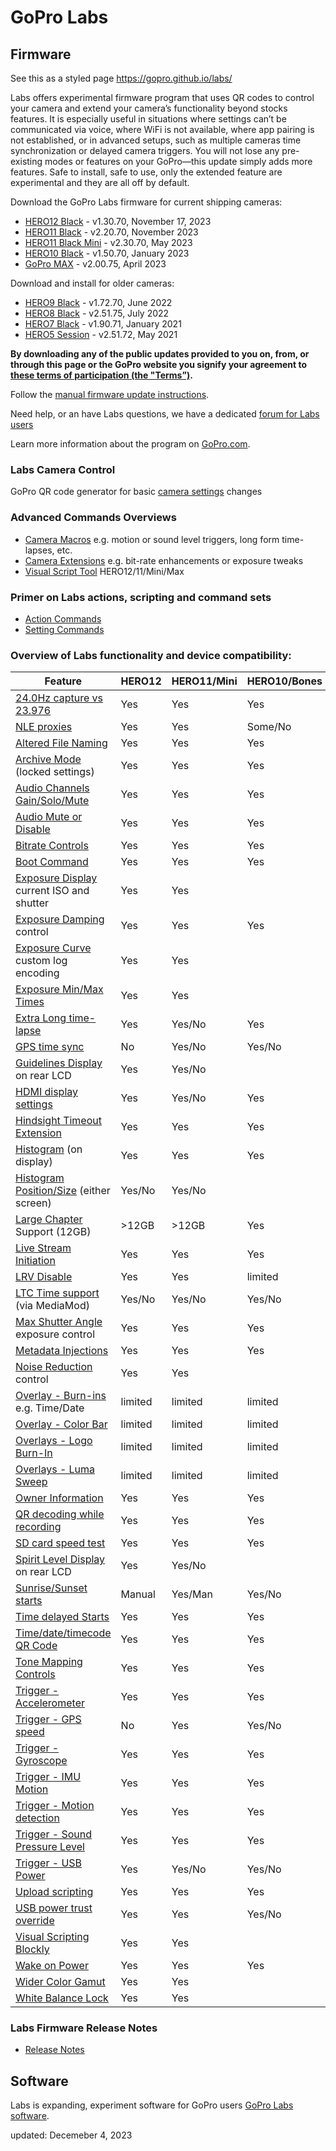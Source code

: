 # GoPro Labs

## Firmware

See this as a styled page https://gopro.github.io/labs/

Labs offers experimental firmware program that uses QR codes to control your camera and extend your camera’s functionality beyond stocks features. 
It is especially useful in situations where settings can’t be communicated via voice, where WiFi is not available, where app pairing is not established, 
or in advanced setups, such as multiple cameras time synchronization or delayed camera triggers. You will not lose any pre-existing modes or features on 
your GoPro—this update simply adds more features.  Safe to install, safe to use, only the extended feature are experimental and they are all off by default. 

Download the GoPro Labs firmware for current shipping cameras:
- [HERO12 Black](https://bit.ly/LABS_H12_1_30_70) - v1.30.70, November 17, 2023
- [HERO11 Black](https://bit.ly/LABS_H11_2_20_70) - v2.20.70, November 2023
- [HERO11 Black Mini](https://bit.ly/LABS_M11_2_30_70) - v2.30.70, May 2023
- [HERO10 Black](https://bit.ly/LABS_H10_1_50_70) - v1.50.70, January 2023
- [GoPro MAX](https://bit.ly/LABS_MAX_2_00_75) - v2.00.75, April 2023

Download and install for older cameras:
- [HERO9 Black](https://bit.ly/LABS_H9_1_72_70) - v1.72.70, June 2022
- [HERO8 Black](https://bit.ly/LABS_H8_2_51_75) - v2.51.75, July 2022
- [HERO7 Black](https://bit.ly/LABS_H7_1_90_71) - v1.90.71, January 2021
- [HERO5 Session](https://bit.ly/LABS_H5S_2_51_72) - v2.51.72, May 2021

**By downloading any of the public updates provided to you on, from, or through this page or the GoPro website you signify your agreement to [these terms of participation (the "Terms”)](https://gopro.com/content/dam/help/gopro-labs/Beta_Participation_Terms_and_Conditions.pdf).**

Follow the [manual firmware update instructions](docs/install).

Need help, or an have Labs questions, we have a dedicated [forum for Labs users](https://github.com/gopro/labs/discussions)

Learn more information about the program on [GoPro.com](https://gopro.com/info/gopro-labs).

### Labs Camera Control
 
GoPro QR code generator for basic [camera settings](https://gopro.github.io/labs/control/custom) changes

### Advanced Commands Overviews

- [Camera Macros](https://gopro.github.io/labs/control) e.g. motion or sound level triggers, long form time-lapses, etc.
- [Camera Extensions](https://gopro.github.io/labs/control/extensions) e.g. bit-rate enhancements or exposure tweaks
- [Visual Script Tool](https://gopro.github.io/labs/build/) HERO12/11/Mini/Max

### Primer on Labs actions, scripting and command sets

- [Action Commands](https://gopro.github.io/labs/control/actions)
- [Setting Commands](https://gopro.github.io/labs/control/settings)

### Overview of Labs functionality and device compatibility: 

| Feature                                                                            | HERO12 | HERO11/Mini | HERO10/Bones | HERO9 | HERO8 | HERO7 | MAX |
|------------------------------------------------------------------------------------|--------|-------------|--------------|-------|-------|-------|-----|
| [24.0Hz capture vs 23.976](https://gopro.github.io/labs/control/extensions)                 | Yes     | Yes     | Yes     |       |       |       |     |
| [NLE proxies](https://gopro.github.io/labs/control/proxies)                                 | Yes     | Yes     | Some/No |       |       |       |     |
| [Altered File Naming](https://gopro.github.io/labs/control/basename)                        | Yes     | Yes     | Yes     | Yes   | Yes   | Yes   | Yes |
| [Archive Mode](https://gopro.github.io/labs/control/archive) (locked settings)              | Yes     | Yes     | Yes     | Yes   | Yes   | Yes   | Yes |
| [Audio Channels Gain/Solo/Mute](https://gopro.github.io/labs/control/extensions)            | Yes     | Yes     | Yes     | Yes   |       |       |     |
| [Audio Mute or Disable](https://gopro.github.io/labs/control/extensions)                    | Yes     | Yes     | Yes     | Yes   |       |       |     |
| [Bitrate Controls](https://gopro.github.io/labs/control/extensions)                         | Yes     | Yes     | Yes     |       |       |       | Yes |
| [Boot Command](https://gopro.github.io/labs/control/extensions)                             | Yes     | Yes     | Yes     |       | Yes   |       |     |
| [Exposure Display](https://gopro.github.io/labs/control/extensions) current ISO and shutter | Yes     | Yes     |         |       |       |       |     |
| [Exposure Damping](https://gopro.github.io/labs/control/extensions) control                 | Yes     | Yes     | Yes     |       |       |       |     |
| [Exposure Curve](https://gopro.github.io/labs/control/extensions) custom log encoding       | Yes     | Yes     |         |       |       |       |     |
| [Exposure Min/Max Times](https://gopro.github.io/labs/control/extensions)                   | Yes     | Yes     |         |       |       |       |     |
| [Extra Long time-lapse](https://gopro.github.io/labs/control/longtimelapse)                 | Yes     | Yes/No  | Yes     | Yes   | Yes   | Yes   | Yes |
| [GPS time sync](https://gopro.github.io/labs/control/gpssync)                               | No      | Yes/No  | Yes/No  | Yes   |       |       |     |
| [Guidelines Display](https://gopro.github.io/labs/control/extensions) on rear LCD           | Yes     | Yes/No  |         |       |       |       |     |
| [HDMI display settings](https://gopro.github.io/labs/control/extensions)                    | Yes     | Yes/No  | Yes     | Yes   |       |       |     |
| [Hindsight Timeout Extension](https://gopro.github.io/labs/control/extensions)              | Yes     | Yes     | Yes     |       |       |       |     |
| [Histogram](https://gopro.github.io/labs/control/extensions) (on display)                   | Yes     | Yes     | Yes     | Yes   | Yes   |       |     |
| [Histogram Position/Size](https://gopro.github.io/labs/control/extensions) (either screen)  | Yes/No  | Yes/No  |         |       |       |       |     |
| [Large Chapter](https://gopro.github.io/labs/control/chapters) Support (12GB)               | >12GB   | >12GB   | Yes     | Yes   | Yes   |       | Yes |
| [Live Stream Initiation](https://gopro.github.io/labs/control/rtmp)                         | Yes     | Yes     | Yes     | Yes   | Yes   |       |     |
| [LRV Disable](https://gopro.github.io/labs/control/extensions)                              | Yes     | Yes     | limited |       |       |       |     |
| [LTC Time support](https://gopro.github.io/labs/control/ltc) (via MediaMod)                 | Yes/No  | Yes/No  | Yes/No  | Yes   |       |       |     |
| [Max Shutter Angle](https://gopro.github.io/labs/control/maxshut) exposure control          | Yes     | Yes     | Yes     | Yes   | Yes   | Yes   | Yes |
| [Metadata Injections](https://gopro.github.io/labs/control/extensions)                      | Yes     | Yes     | Yes     | Yes   | Yes   | Yes   | Yes |
| [Noise Reduction](https://gopro.github.io/labs/control/extensions) control                  | Yes     | Yes     |         |       |       |       |     |
| [Overlay - Burn-ins](https://gopro.github.io/labs/control/overlays) e.g. Time/Date          | limited | limited | limited | Yes   | Yes   |       |     |
| [Overlay - Color Bar](https://gopro.github.io/labs/control/extensions)                      | limited | limited | limited | Yes   | Yes   |       | Yes |
| [Overlays - Logo Burn-In](https://gopro.github.io/labs/control/logo)                        | limited | limited | limited | Yes   |       |       | Yes |
| [Overlays - Luma Sweep](https://gopro.github.io/labs/control/extensions)                    | limited | limited | limited | Yes   | Yes   |       |     |
| [Owner Information](https://gopro.github.io/labs/control/owner)                             | Yes     | Yes     | Yes     | Yes   | Yes   | Yes   | Yes |
| [QR decoding while recording](https://gopro.github.io/labs/control/extensions)              | Yes     | Yes     | Yes     | Yes   | Yes   | Yes   | Yes |
| [SD card speed test](https://gopro.github.io/labs/control/extensions)                       | Yes     | Yes     | Yes     | Yes   | Yes   |       |     |
| [Spirit Level Display](https://gopro.github.io/labs/control/extensions) on rear LCD         | Yes     | Yes/No  |         |       |       |       |     |
| [Sunrise/Sunset starts](https://gopro.github.io/labs/control/solartimelapse)                | Manual  | Yes/Man | Yes/No  | Yes   | Yes   | Yes   | Yes |
| [Time delayed Starts](https://gopro.github.io/labs/control/custom)                          | Yes     | Yes     | Yes     | Yes   | Yes   | Yes   | Yes |
| [Time/date/timecode QR Code](https://gopro.github.io/labs/control/precisiontime)            | Yes     | Yes     | Yes     | Yes   | Yes   | Yes   | Yes |
| [Tone Mapping Controls](https://gopro.github.io/labs/control/extensions)                    | Yes     | Yes     | Yes     |       |       |       |     |
| [Trigger - Accelerometer](https://gopro.github.io/labs/control/imutrigger)                  | Yes     | Yes     | Yes     | Yes   | Yes   | Yes   | Yes |
| [Trigger - GPS speed](https://gopro.github.io/labs/control/speedtrigger)                    | No      | Yes     | Yes/No  | Yes   | Yes   | Yes   | Yes |
| [Trigger - Gyroscope](https://gopro.github.io/labs/control/imutrigger)                      | Yes     | Yes     | Yes     | Yes   | Yes   | Yes   | Yes |
| [Trigger - IMU Motion](https://gopro.github.io/labs/control/imutrigger)                     | Yes     | Yes     | Yes     | Yes   | Yes   | Yes   | Yes |
| [Trigger - Motion detection](https://gopro.github.io/labs/control/motion)                   | Yes     | Yes     | Yes     | Yes   | Yes   | Yes   | Yes |
| [Trigger - Sound Pressure Level](https://gopro.github.io/labs/control/spltrigger)           | Yes     | Yes     | Yes     | Yes   |       |       |     |
| [Trigger - USB Power](https://gopro.github.io/labs/control/usb)                             | Yes     | Yes/No  | Yes/No  | Yes   | Yes   |       | Yes |
| [Upload scripting](https://gopro.github.io/labs/control/dailytl)                            | Yes     | Yes     | Yes     | Yes   |       |       |     |
| [USB power trust override](https://gopro.github.io/labs/control/extensions)                 | Yes     | Yes     | Yes/No  |       |       |       |     |
| [Visual Scripting Blockly](https://gopro.github.io/labs/build)                              | Yes     | Yes     |         |       |       |       | Yes |
| [Wake on Power](https://gopro.github.io/labs/control/extensions)                            | Yes     | Yes     | Yes     |       | Yes   |       | Yes |
| [Wider Color Gamut](https://gopro.github.io/labs/control/extensions)                        | Yes     | Yes     |         |       |       |       |     |
| [White Balance Lock](https://gopro.github.io/labs/control/extensions)                       | Yes     | Yes     |         |       |       |       |     |

### Labs Firmware Release Notes

- [Release Notes](https://gopro.github.io/labs/control/notes/)

## Software 

Labs is expanding, experiment software for GoPro users [GoPro Labs software](software).

updated: Decemeber 4, 2023<br>
